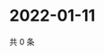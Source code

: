 # 2022-01-11

共 0 条

<!-- BEGIN WEIBO -->
<!-- 最后更新时间 Tue Jan 11 2022 13:15:19 GMT+0800 (China Standard Time) -->

<!-- END WEIBO -->

